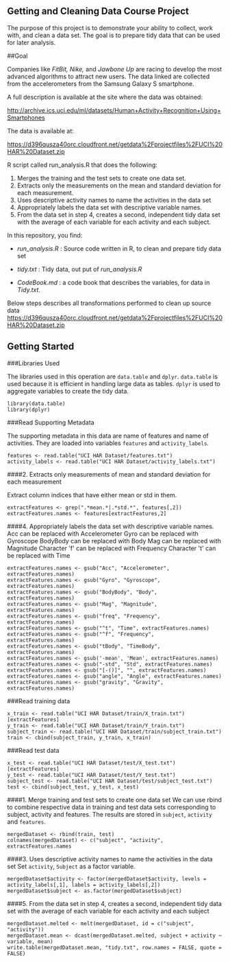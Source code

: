 Getting and Cleaning Data Course Project
---------------------------------------------------------------
The purpose of this project is to demonstrate your ability to collect, work with, and clean a data set. The goal is to prepare tidy data that can be used for later analysis.

##Goal

Companies like *FitBit, Nike,* and *Jawbone Up* are racing to develop the most advanced algorithms to attract new users. The data linked are collected from the accelerometers from the Samsung Galaxy S smartphone. 

A full description is available at the site where the data was obtained:  

<http://archive.ics.uci.edu/ml/datasets/Human+Activity+Recognition+Using+Smartphones>

The data is available at:

<https://d396qusza40orc.cloudfront.net/getdata%2Fprojectfiles%2FUCI%20HAR%20Dataset.zip>

R script called run_analysis.R that does the following:
1. Merges the training and the test sets to create one data set.
2. Extracts only the measurements on the mean and standard deviation for each measurement.
3. Uses descriptive activity names to name the activities in the data set
4. Appropriately labels the data set with descriptive variable names.
5. From the data set in step 4, creates a second, independent tidy data set with the average of each variable for each activity and each subject.

In this repository, you find:

- *run_analysis.R* : Source code written in R, to clean and prepare tidy data set

- *tidy.txt* : Tidy data, out put of *run_analysis.R*

- *CodeBook.md* : a code book that describes the variables, for data in *Tidy.txt*. 


Below steps describes all transformations performed to clean up source data <https://d396qusza40orc.cloudfront.net/getdata%2Fprojectfiles%2FUCI%20HAR%20Dataset.zip> 


## Getting Started

###Libraries Used

The libraries used in this operation are `data.table` and `dplyr`. `data.table` is used because it is efficient in handling large data as tables. `dplyr` is used to aggregate variables to create the tidy data.

```{r, message=FALSE}
library(data.table)
library(dplyr)
```


###Read Supporting Metadata

The supporting metadata in this data are name of features and name of activities. They are loaded into variables `features` and `activity_labels`.
```{r}
features <- read.table("UCI HAR Dataset/features.txt")
activity_labels <- read.table("UCI HAR Dataset/activity_labels.txt")
```
####2. Extracts only measurements of mean and standard deviation for each measurement

Extract column indices that have either mean or std in them.
```{r}
extractFeatures <- grep(".*mean.*|.*std.*", features[,2])
extractFeatures.names <- features[extractFeatures,2]
```

####4. Appropriately labels the data set with descriptive variable names. 
Acc can be replaced with Accelerometer
Gyro can be replaced with Gyroscope
BodyBody can be replaced with Body
Mag can be replaced with Magnitude
Character 'f' can be replaced with Frequency
Character 't' can be replaced with Time

```{r}
extractFeatures.names <- gsub("Acc", "Accelerometer", extractFeatures.names)
extractFeatures.names <- gsub("Gyro", "Gyroscope", extractFeatures.names)
extractFeatures.names <- gsub("BodyBody", "Body", extractFeatures.names)
extractFeatures.names <- gsub("Mag", "Magnitude", extractFeatures.names)
extractFeatures.names <- gsub("freq", "Frequency", extractFeatures.names)
extractFeatures.names <- gsub("^t", "Time", extractFeatures.names)
extractFeatures.names <- gsub("^f", "Frequency", extractFeatures.names)
extractFeatures.names <- gsub("tBody", "TimeBody", extractFeatures.names)
extractFeatures.names <- gsub('-mean', 'Mean', extractFeatures.names)
extractFeatures.names <- gsub("-std", "Std", extractFeatures.names)
extractFeatures.names <- gsub("[-()]", "", extractFeatures.names)
extractFeatures.names <- gsub("angle", "Angle", extractFeatures.names)
extractFeatures.names <- gsub("gravity", "Gravity", extractFeatures.names)
```

###Read training data
```{r}
x_train <- read.table("UCI HAR Dataset/train/X_train.txt")[extractFeatures]
y_train <- read.table("UCI HAR Dataset/train/Y_train.txt")
subject_train <- read.table("UCI HAR Dataset/train/subject_train.txt")
train <- cbind(subject_train, y_train, x_train)
```

###Read test data
```{r}
x_test <- read.table("UCI HAR Dataset/test/X_test.txt")[extractFeatures]
y_test <- read.table("UCI HAR Dataset/test/Y_test.txt")
subject_test <- read.table("UCI HAR Dataset/test/subject_test.txt")
test <- cbind(subject_test, y_test, x_test)
```


####1. Merge training and test sets to create one data set
We can use rbind to combine respective data in training and test data sets corresponding to subject, activity and features. The results are stored in `subject`, `activity` and `features`.
```{r}
mergedDataset <- rbind(train, test)
colnames(mergedDataset) <- c("subject", "activity", extractFeatures.names
```


####3. Uses descriptive activity names to name the activities in the data set
Set `activity`, `Subject` as a factor variable. 
```{r}
mergedDataset$activity <- factor(mergedDataset$activity, levels = activity_labels[,1], labels = activity_labels[,2])
mergedDataset$subject <- as.factor(mergedDataset$subject)
```

####5. From the data set in step 4, creates a second, independent tidy data set with the average of each variable for each activity and each subject

```{r}
mergedDataset.melted <- melt(mergedDataset, id = c("subject", "activity"))
mergedDataset.mean <- dcast(mergedDataset.melted, subject + activity ~ variable, mean)
write.table(mergedDataset.mean, "tidy.txt", row.names = FALSE, quote = FALSE)
```
